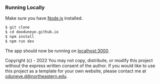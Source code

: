 ### Running Locally

Make sure you have [Node.js](http://nodejs.org/) installed.

```sh
$ git clone
$ cd dooduneye.github.io
$ npm install
$ npm run dev
```

The app should now be running on [localhost:3000](http://localhost:3000/).



Copyright (c) - 2022
You may not copy, distribute, or modify this project without the express written consent of the author.
If you would like to use this project as a template for your own website, please contact me at oduneye.d@northeastern.edu.


